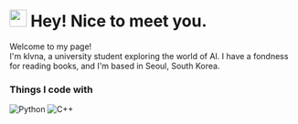 <h1><img src="https://emojis.slackmojis.com/emojis/images/1531849430/4246/blob-sunglasses.gif?1531849430" width="30"/> Hey! Nice to meet you.</h1>
<p>Welcome to my page! </br>I'm klvna, a university student exploring the world of AI. I have a fondness for reading books, and I'm based in Seoul, South Korea.  </p>

<h3>Things I code with </h3>
<p>
  <img alt="Python" src ="https://img.shields.io/badge/Python-3776AB.svg?&style=for-the-badge&logo=Python&logoColor=white"/>
  <img alt="C++" src ="https://img.shields.io/badge/C++-3776AB.svg?&style=for-the-badge&logo=C++&logoColor=white"/>
</p>

 

